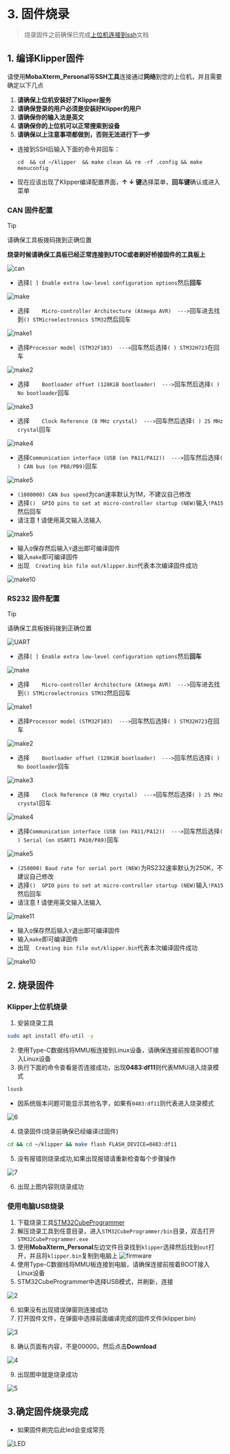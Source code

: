 # 3. 固件烧录
> 烧录固件之前确保已完成[上位机连接到ssh](introduction/conntossh.md "点击即可跳转")文档

## 1. 编译Klipper固件

请使用**MobaXterm_Personal**等**SSH工具**连接通过**网络**到您的上位机，并且需要确定以下几点

1. **请确保上位机安装好了Klipper服务**
2. **请确保登录的用户必须是安装好Klipper的用户**
3. **请确保你的输入法是英文**
4. **请确保你的上位机可以正常搜索到设备**
5. **请确保以上注意事项都做到，否则无法进行下一步**



* 连接到SSH后输入下面的命令并回车：

     ```
     cd  && cd ~/klipper  && make clean && rm -rf .config && make menuconfig
     ```

* 现在应该出现了Klipper编译配置界面，**↑ ↓ 键**选择菜单，**回车键**确认或进入菜单

<!-- tabs:start -->

### ****CAN 固件配置****
>[!TIP]
>请确保工具板拨码拨到正确位置
>
>**烧录时候请确保工具板已经正常连接到UTOC或者刷好桥接固件的工具板上**

![can](../../images/boards/fly_mmu/can.png)

* 选择`[ ] Enable extra low-level configuration options`然后**回车**

![make](../../images/boards/fly_mmu/make.png)

* 选择`    Micro-controller Architecture (Atmega AVR)  --->`回车进去找到`() STMicroelectronics STM32`然后回车

![make1](../../images/boards/fly_mmu/make1.png)

* 选择`Processor model (STM32F103)  --->`回车然后选择`( ) STM32H723`在回车

![make2](../../images/boards/fly_mmu/make2.png)

* 选择`    Bootloader offset (128KiB bootloader)  --->`回车然后选择`( ) No bootloader`回车

![make3](../../images/boards/fly_mmu/make3.png)

* 选择`    Clock Reference (8 MHz crystal)  --->`回车然后选择`( ) 25 MHz crystal`回车

![make4](../../images/boards/fly_mmu/make4.png)

* 选择`Communication interface (USB (on PA11/PA12))  --->`回车然后选择`( ) CAN bus (on PB8/PB9)`回车

![make5](../../images/boards/fly_mmu/make5.png)

* `(1000000) CAN bus speed`为can速率默认为1M，不建议自己修改
* 选择`()  GPIO pins to set at micro-controller startup (NEW)`输入`!PA15`然后回车
* 请注意 **!** 请使用英文输入法输入

![make5](../../images/boards/fly_mmu/make5.png)

* 输入`Q`保存然后输入`Y`退出即可编译固件
* 输入`make`即可编译固件
* 出现`  Creating bin file out/klipper.bin`代表本次编译固件成功

![make10](../../images/boards/fly_mmu/make9.png)



### ****RS232 固件配置****

>[!TIP]
>请确保工具板拨码拨到正确位置

![UART](../../images/boards/fly_mmu/uart.png)

* 选择`[ ] Enable extra low-level configuration options`然后**回车**

![make](../../images/boards/fly_mmu/make.png)

* 选择`    Micro-controller Architecture (Atmega AVR)  --->`回车进去找到`() STMicroelectronics STM32`然后回车

![make1](../../images/boards/fly_mmu/make1.png)

* 选择`Processor model (STM32F103)  --->`回车然后选择`( ) STM32H723`在回车

![make2](../../images/boards/fly_mmu/make2.png)

* 选择`    Bootloader offset (128KiB bootloader)  --->`回车然后选择`( ) No bootloader`回车

![make3](../../images/boards/fly_mmu/make3.png)

* 选择`    Clock Reference (8 MHz crystal)  --->`回车然后选择`( ) 25 MHz crystal`回车

![make4](../../images/boards/fly_mmu/make4.png)

* 选择`Communication interface (USB (on PA11/PA12))  --->`回车然后选择`( ) Serial (on USART1 PA10/PA9)`回车

![make5](../../images/boards/fly_mmu/make10.png)

* `(250000) Baud rate for serial port (NEW)`为RS232速率默认为250K，不建议自己修改
* 选择`()  GPIO pins to set at micro-controller startup (NEW)`输入`!PA15`然后回车
* 请注意 **!** 请使用英文输入法输入

![make11](../../images/boards/fly_mmu/make11.png)

* 输入`Q`保存然后输入`Y`退出即可编译固件
* 输入`make`即可编译固件
* 出现`  Creating bin file out/klipper.bin`代表本次编译固件成功

![make10](../../images/boards/fly_mmu/make9.png)

<!-- tabs:end -->

## 2. 烧录固件

<!-- tabs:start -->

### **Klipper上位机烧录**

1. 安装烧录工具

```bash
sudo apt install dfu-util -y
```

2. 使用Type-C数据线将MMU板连接到Linux设备，请确保连接前按着BOOT接入Linux设备
3. 执行下面的命令查看是否连接成功，出现**0483:df11**则代表MMU进入烧录模式

```bash
lsusb
```

* 因系统版本问题可能显示其他名字，如果有`0483:df11`则代表进入烧录模式

![6](../../images/boards/fly_sht36_42/6.png ":no-zooom")

4. 烧录固件(烧录前确保已经编译过固件)

```bash
cd && cd ~/klipper && make flash FLASH_DEVICE=0483:df11
```
5. 没有报错则烧录成功,如果出现报错请重新检查每个步骤操作

![7](../../images/boards/fly_super8_pro/dfu.png ":no-zooom")

6. 出现上图内容则烧录成功

### **使用电脑USB烧录**

1. 下载烧录工具[STM32CubeProgrammer](https://cdn.mellow.klipper.cn/Utils/STM32CubeProgrammer.zip)
2. 解压烧录工具到任意目录，进入`STM32CubeProgrammer/bin`目录，双击打开`STM32CubeProgrammer.exe`
3. 使用**MobaXterm_Personal**左边文件目录找到`klipper`选择然后找到`out`打开，并且将`klipper.bin`复制到电脑上
![firmware](../../images/firmware/firmware.png ":no-zooom")
4. 使用Type-C数据线将MMU板连接到电脑，请确保连接前按着BOOT接入Linux设备
5. STM32CubeProgrammer中选择USB模式，并刷新，连接

![2](../../images/boards/fly_sht36_42/2.png ":no-zooom")

6. 如果没有出现错误弹窗则连接成功
7. 打开固件文件，在弹窗中选择前面编译完成的固件文件(klipper.bin)

![3](../../images/boards/fly_sht36_42/3.png ":no-zooom")

8. 确认页面有内容，不是00000。然后点击**Download**

![4](../../images/boards/fly_sht36_42/4.png ":no-zooom")

9. 出现图中就是烧录成功

![5](../../images/boards/fly_sht36_42/5.png ":no-zooom")

<!-- tabs:end -->

## 3.确定固件烧录完成

* 如果固件刷完后此led会变成常亮

![LED](../../images/boards/fly_mmu/led.png ":no-zooom")